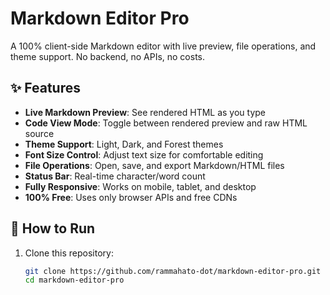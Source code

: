 # Markdown Editor Pro

A 100% client-side Markdown editor with live preview, file operations, and theme support. No backend, no APIs, no costs.

## ✨ Features
- **Live Markdown Preview**: See rendered HTML as you type
- **Code View Mode**: Toggle between rendered preview and raw HTML source
- **Theme Support**: Light, Dark, and Forest themes
- **Font Size Control**: Adjust text size for comfortable editing
- **File Operations**: Open, save, and export Markdown/HTML files
- **Status Bar**: Real-time character/word count
- **Fully Responsive**: Works on mobile, tablet, and desktop
- **100% Free**: Uses only browser APIs and free CDNs

## 🚀 How to Run
1. Clone this repository:
   ```bash
   git clone https://github.com/rammahato-dot/markdown-editor-pro.git
   cd markdown-editor-pro
